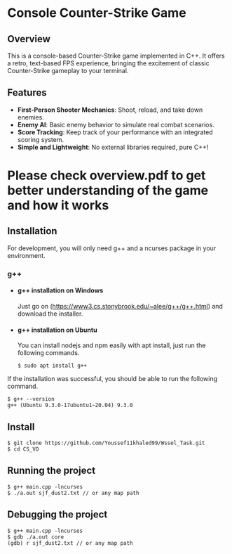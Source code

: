 # Console Counter-Strike Game

## Overview
This is a console-based Counter-Strike game implemented in C++. It offers a retro, text-based FPS experience, bringing the excitement of classic Counter-Strike gameplay to your terminal.

## Features
- **First-Person Shooter Mechanics**: Shoot, reload, and take down enemies.
- **Enemy AI**: Basic enemy behavior to simulate real combat scenarios.
- **Score Tracking**: Keep track of your performance with an integrated scoring system.
- **Simple and Lightweight**: No external libraries required, pure C++!

# Please check overview.pdf to get better understanding of the game and how it works 

## Installation

For development, you will only need g++ and a ncurses package in your environment.

### g++
- #### g++ installation on Windows

  Just go on (https://www3.cs.stonybrook.edu/~alee/g++/g++.html) and download the installer.

- #### g++ installation on Ubuntu

  You can install nodejs and npm easily with apt install, just run the following commands.

      $ sudo apt install g++

If the installation was successful, you should be able to run the following command.

    $ g++ --version
    g++ (Ubuntu 9.3.0-17ubuntu1~20.04) 9.3.0

###

## Install

    $ git clone https://github.com/Youssef11khaled99/Wssel_Task.git
    $ cd CS_VO

## Running the project

    $ g++ main.cpp -lncurses
    $ ./a.out sjf_dust2.txt // or any map path
    
   
## Debugging the project 

    $ g++ main.cpp -lncurses
    $ gdb ./a.out core
    (gdb) r sjf_dust2.txt // or any map path


